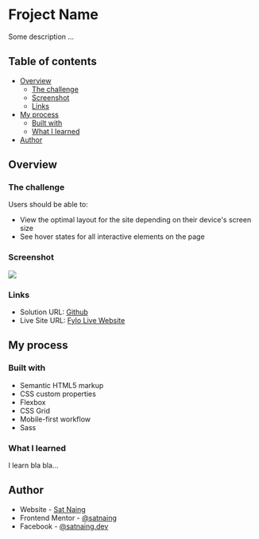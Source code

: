 # Froject Name

Some description ...

## Table of contents

- [Overview](#overview)
  - [The challenge](#the-challenge)
  - [Screenshot](#screenshot)
  - [Links](#links)
- [My process](#my-process)
  - [Built with](#built-with)
  - [What I learned](#what-i-learned)
- [Author](#author)

## Overview

### The challenge

Users should be able to:

- View the optimal layout for the site depending on their device's screen size
- See hover states for all interactive elements on the page

### Screenshot

![](./design/Fylo-Website.png)

### Links

- Solution URL: [Github](https://github.com/satnaing/repolink)
- Live Site URL: [Fylo Live Website](https://websitelink.com)

## My process

### Built with

- Semantic HTML5 markup
- CSS custom properties
- Flexbox
- CSS Grid
- Mobile-first workflow
- Sass

### What I learned

I learn bla bla...

## Author

- Website - [Sat Naing](https://www.satnaing.dev)
- Frontend Mentor - [@satnaing](https://www.frontendmentor.io/profile/satnaing)
- Facebook - [@satnaing.dev](https://www.facebook.com/satnaing.dev)
